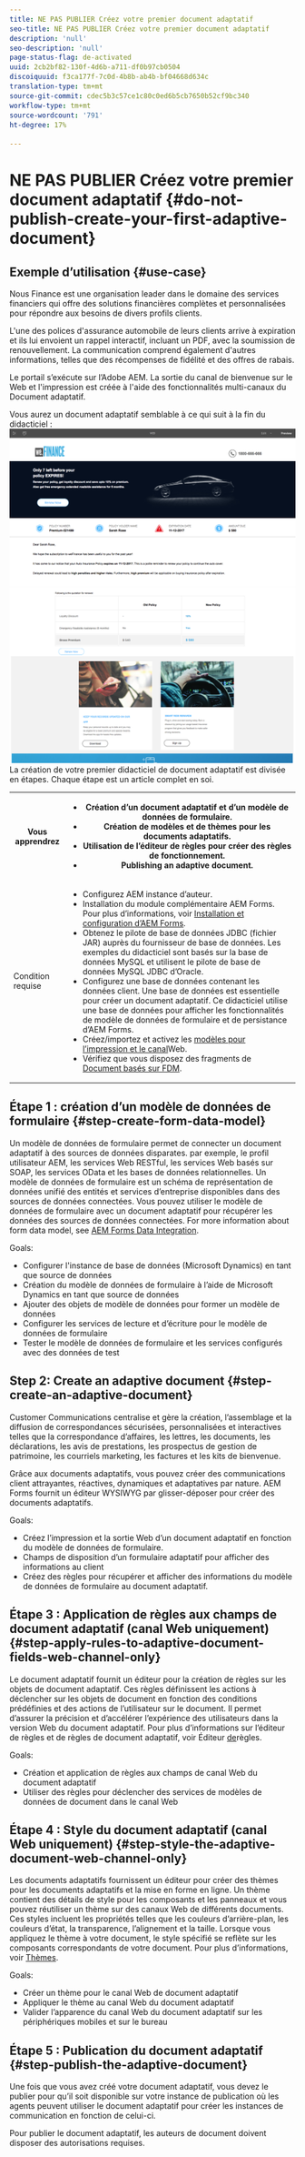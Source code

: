 ```yaml
---
title: NE PAS PUBLIER Créez votre premier document adaptatif
seo-title: NE PAS PUBLIER Créez votre premier document adaptatif
description: 'null'
seo-description: 'null'
page-status-flag: de-activated
uuid: 2cb2bf82-130f-4d6b-a711-df0b97cb0504
discoiquuid: f3ca177f-7c0d-4b8b-ab4b-bf04668d634c
translation-type: tm+mt
source-git-commit: cdec5b3c57ce1c80c0ed6b5cb7650b52cf9bc340
workflow-type: tm+mt
source-wordcount: '791'
ht-degree: 17%

---
```



# NE PAS PUBLIER Créez votre premier document adaptatif {#do-not-publish-create-your-first-adaptive-document}

## Exemple d’utilisation  {#use-case}

Nous Finance est une organisation leader dans le domaine des services financiers qui offre des solutions financières complètes et personnalisées pour répondre aux besoins de divers profils clients.

L&#39;une des polices d&#39;assurance automobile de leurs clients arrive à expiration et ils lui envoient un rappel interactif, incluant un PDF, avec la soumission de renouvellement. La communication comprend également d&#39;autres informations, telles que des récompenses de fidélité et des offres de rabais.

Le portail s’exécute sur l’Adobe AEM. La sortie du canal de bienvenue sur le Web et l&#39;impression est créée à l&#39;aide des fonctionnalités multi-canaux du Document adaptatif.

Vous aurez un document adaptatif semblable à ce qui suit à la fin du didacticiel :
[ ![ad-1](assets/ad-1.png)](https://blogs.adobe.com/contentcorner/files/2017/07/PAF_Mobile.pdf) [![ad-2](assets/ad-2.png)](https://blogs.adobe.com/contentcorner/files/2017/07/PAF_Desktop.pdf)La création de votre premier didacticiel de document adaptatif est divisée en étapes. Chaque étape est un article complet en soi.

<table> 
 <tbody>
  <tr>
   <th>Vous apprendrez</th> 
   <th>
    <ul> 
     <li>Création d’un document adaptatif et d’un modèle de données de formulaire.</li> 
     <li>Création de modèles et de thèmes pour les documents adaptatifs.</li> 
     <li>Utilisation de l’éditeur de règles pour créer des règles de fonctionnement.<br /> </li> 
     <li>Publishing an adaptive document. <br /> </li> 
    </ul> </th> 
  </tr>
  <tr>
   <td>Condition requise</td> 
   <td>
    <ul> 
     <li>Configurez AEM instance d’auteur. </li> 
     <li>Installation du module complémentaire AEM Forms. Pour plus d’informations, voir <a href="/help/forms/using/installing-configuring-aem-forms-osgi.md" target="_blank">Installation et configuration d’AEM Forms</a>.</li> 
     <li>Obtenez le pilote de base de données JDBC (fichier JAR) auprès du fournisseur de base de données. Les exemples du didacticiel sont basés sur la base de données MySQL et utilisent le pilote de base de données MySQL JDBC d’Oracle. </li> 
     <li>Configurez une base de données contenant les données client. Une base de données est essentielle pour créer un document adaptatif. Ce didacticiel utilise une base de données pour afficher les fonctionnalités de modèle de données de formulaire et de persistance d’AEM Forms. </li> 
     <li>Créez/importez et activez les <a href="/help/forms/using/web-channel-print-channel.md">modèles pour l’impression et le canal</a>Web.</li> 
     <li>Vérifiez que vous disposez des fragments de <a href="/help/forms/using/document-fragments.md">Document basés sur FDM</a>.</li> 
    </ul> </td> 
  </tr>
 </tbody>
</table>

## Étape 1 : création d’un modèle de données de formulaire {#step-create-form-data-model}

Un modèle de données de formulaire permet de connecter un document adaptatif à des sources de données disparates. par exemple, le profil utilisateur AEM, les services Web RESTful, les services Web basés sur SOAP, les services OData et les bases de données relationnelles. Un modèle de données de formulaire est un schéma de représentation de données unifié des entités et services d’entreprise disponibles dans des sources de données connectées. Vous pouvez utiliser le modèle de données de formulaire avec un document adaptatif pour récupérer les données des sources de données connectées. For more information about form data model, see [AEM Forms Data Integration](/help/forms/using/data-integration.md).

Goals:

* Configurer l&#39;instance de base de données (Microsoft Dynamics) en tant que source de données
* Création du modèle de données de formulaire à l’aide de Microsoft Dynamics en tant que source de données
* Ajouter des objets de modèle de données pour former un modèle de données
* Configurer les services de lecture et d’écriture pour le modèle de données de formulaire
* Tester le modèle de données de formulaire et les services configurés avec des données de test

## Step 2: Create an adaptive document {#step-create-an-adaptive-document}

Customer Communications centralise et gère la création, l’assemblage et la diffusion de correspondances sécurisées, personnalisées et interactives telles que la correspondance d’affaires, les lettres, les documents, les déclarations, les avis de prestations, les prospectus de gestion de patrimoine, les courriels marketing, les factures et les kits de bienvenue.

Grâce aux documents adaptatifs, vous pouvez créer des communications client attrayantes, réactives, dynamiques et adaptatives par nature. AEM Forms fournit un éditeur WYSIWYG par glisser-déposer pour créer des documents adaptatifs.

<!--`For more information about adaptive documents, see [Introduction to authoring adaptive documents](/forms/using/introduction-ad-authoring.md).`-->

Goals:

* Créez l’impression et la sortie Web d’un document adaptatif en fonction du modèle de données de formulaire.
* Champs de disposition d’un formulaire adaptatif pour afficher des informations au client
* Créez des règles pour récupérer et afficher des informations du modèle de données de formulaire au document adaptatif.

<!--![see-the-guide-sm](assets/see-the-guide-sm.png)-->

## Étape 3 : Application de règles aux champs de document adaptatif (canal Web uniquement) {#step-apply-rules-to-adaptive-document-fields-web-channel-only}

Le document adaptatif fournit un éditeur pour la création de règles sur les objets de document adaptatif. Ces règles définissent les actions à déclencher sur les objets de document en fonction des conditions prédéfinies et des actions de l’utilisateur sur le document. Il permet d’assurer la précision et d’accélérer l’expérience des utilisateurs dans la version Web du document adaptatif. Pour plus d’informations sur l’éditeur de règles et de règles de document adaptatif, voir Éditeur [de](/help/forms/using/rule-editor.md)règles.

Goals:

* Création et application de règles aux champs de canal Web du document adaptatif
* Utiliser des règles pour déclencher des services de modèles de données de document dans le canal Web

## Étape 4 : Style du document adaptatif (canal Web uniquement) {#step-style-the-adaptive-document-web-channel-only}

Les documents adaptatifs fournissent un éditeur pour créer des thèmes pour les documents adaptatifs et la mise en forme en ligne. Un thème contient des détails de style pour les composants et les panneaux et vous pouvez réutiliser un thème sur des canaux Web de différents documents. Ces styles incluent les propriétés telles que les couleurs d’arrière-plan, les couleurs d’état, la transparence, l’alignement et la taille. Lorsque vous appliquez le thème à votre document, le style spécifié se reflète sur les composants correspondants de votre document. Pour plus d’informations, voir [Thèmes](/help/forms/using/themes.md).

Goals:

* Créer un thème pour le canal Web de document adaptatif
* Appliquer le thème au canal Web du document adaptatif
* Valider l’apparence du canal Web du document adaptatif sur les périphériques mobiles et sur le bureau

## Étape 5 : Publication du document adaptatif {#step-publish-the-adaptive-document}

Une fois que vous avez créé votre document adaptatif, vous devez le publier pour qu’il soit disponible sur votre instance de publication où les agents peuvent utiliser le document adaptatif pour créer les instances de communication en fonction de celui-ci.

Pour publier le document adaptatif, les auteurs de document doivent disposer des autorisations requises.
